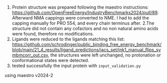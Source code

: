 1. Protein structure was prepared following the maestro instructions: https://github.com/OpenFreeEnergy/IndustryBenchmarks2024/pull/89. Afterward NMA cappings were
converted to NME. I had to add the capping manually for PRO 554, and every chain terminus after.
2.The structure did not contain any cofactors and no non natural amino acids were found,
therefore no modifications.
3. Ligands were reduced to the ligands matching this list: https://github.com/schrodinger/public_binding_free_energy_benchmark/blob/main/21_4_results/ligand_predictions/jacs_set/jnk1_manual_flips_symbmcorr_out.csv, the structures were left unchanged, no protonation or conformational states were detected.
4. tested successfully the input protein with `input_validation.py`

using maestro v2024-2